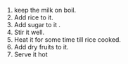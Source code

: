 1. keep the milk on boil.
2. Add rice to it.
3. Add sugar to it .
4. Stir it well.
5. Heat it for some time till rice cooked.
6. Add dry fruits to it.
7. Serve it hot 